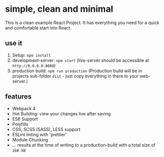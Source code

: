 # simple, clean and minimal
This is a clean example React Project. It has everything you need for a quick and comfortable start into React.

## use it
1) Setup: `npm install`
2) development-server: `npm start` (live-server should be accessible at  `http://0.0.0.0:8080`)
3) production build: `npm run production`
(Production build will be in projects sub-folder `dist` - just copy everything in there to your web-server.)

## features

* Webpack 4
* Hot Building: view your changes live after saving
* ES6 Support
* Polyfills
* CSS, SCSS (SASS), LESS support
* ESLint linting with 'prettier'
* Module Chunking
* ... results at the time of writing to a production-build with a total size of `268 kB`
    
